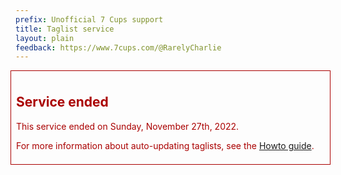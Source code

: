 ```yaml
---
prefix: Unofficial 7 Cups support
title: Taglist service
layout: plain
feedback: https://www.7cups.com/@RarelyCharlie
---
```

<style>
#content>* {display: none;}
#init {display: initial;}
#running {visibility: hidden;}

span.spinner {display: inline-block; width: 24px; height:24px;
	background: no-repeat center/100% url(/assets/ajax-loader.gif);
	position: relative; top: 6px; left: 6px;}
.warning {color: #a00; background: #fee; padding: 2px 4px; margin-left: -4px; opacity: 0;}
input[type=text] {display: block; width: 24em; padding: 2px 4px; margin: 0;
	font-size: inherit;}
button {display: block; min-width: 8em; padding: 2px 4px; margin: 0 0 1em 0;}
#open-copy {display: inline-block; margin-right: 2em;}
blockquote {font-size: 80%; border: 1px solid #444; background: #f4f4f4; padding: 1ex;
	margin: 0;}
	
#open-container {position: relative; padding: 0 0 1em 0; min-height: 40px;}
#open-list {width: 100%; min-height: 4em; border: 1px solid #000; padding: 1ex; font-size: 12px; line-height: 14px;
	box-shadow: inset #ccc 0 0 1ex 2px; resize: none; position: absolute; top: 0; left: 0;}
#open-list.empty {color: #aaa; text-align: center;}
#open-spin {position: absolute; left: calc(50% - 12px); top: 1em;}

#open-searchbar {text-align: right;}
#open-searchbar img {width: 16px; height: 16px; margin: 0 0 0 8px; position: relative; top: 4px; left: -1em;}
#open-search {display: inline-block; width: 8em; padding: 2px 1em 2px 1em; font-family: inherit; font-size: inherit;}
#open-atsign {position: relative; left: 17px;}
#open-nosearch {font-weight: bold; line-height: 16px; display: inline-block; color: #777;
	position: relative; left: -1em; cursor: pointer;}
span.found {background: #5df;}

#content p {margin: 1em 0;}
</style>

<div style="display: block !important; color: #a00; border: 1px solid #a00; padding: 1ex; margin-left: -1ex;">
<h2>Service ended</h2>
<p>This service ended on Sunday, November 27th, 2022.</p>
<p>For more information about auto-updating taglists, see the <a title="Taglist documentation" href="/howto/taglist">Howto guide</a>.</p>
</div>
